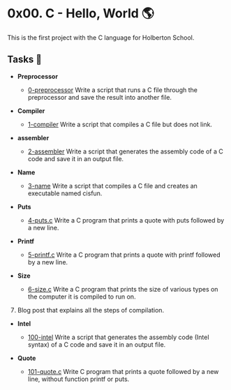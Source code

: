 # 0x00. C - Hello, World :earth_americas:
This is the first project with the C language for Holberton School.

## Tasks :scroll:

- **Preprocessor**
  - [0-preprocessor](https://github.com/ChrissLind/holbertonschool-low_level_programming/blob/main/0x00-hello_world/0-preprocessor) Write a script that runs a C file through the preprocessor and save the result into another file.

- **Compiler**
  - [1-compiler](https://github.com/ChrissLind/holbertonschool-low_level_programming/blob/main/0x00-hello_world/1-compiler) Write a script that compiles a C file but does not link.

- **assembler**
  - [2-assembler](https://github.com/ChrissLind/holbertonschool-low_level_programming/blob/main/0x00-hello_world/2-assembler) Write a script that generates the assembly code of a C code and save it in an output file.

- **Name**
  - [3-name](https://github.com/ChrissLind/holbertonschool-low_level_programming/blob/main/0x00-hello_world/3-name) Write a script that compiles a C file and creates an executable named cisfun.

- **Puts**
  - [4-puts.c](https://github.com/ChrissLind/holbertonschool-low_level_programming/blob/main/0x00-hello_world/4-puts.c) Write a C program that prints a quote with puts followed by a new line.

- **Printf**
  - [5-printf.c](https://github.com/ChrissLind/holbertonschool-low_level_programming/blob/main/0x00-hello_world/5-printf.c) Write a C program that prints a quote with printf followed by a new line.

- **Size**
  - [6-size.c](https://github.com/ChrissLind/holbertonschool-low_level_programming/blob/main/0x00-hello_world/6-size.c) Write a C program that prints the size of various types on the computer it is compiled to run on.

7. Blog post that explains all the steps of compilation.

- **Intel**
  - [100-intel](https://github.com/ChrissLind/holbertonschool-low_level_programming/blob/main/0x00-hello_world/100-intel) Write a script that generates the assembly code (Intel syntax) of a C code and save it in an output file.

- **Quote**
  - [101-quote.c](https://github.com/ChrissLind/holbertonschool-low_level_programming/blob/main/0x00-hello_world/101-quote.c) Write C program that prints a quote followed by a new line, without function printf or puts.
